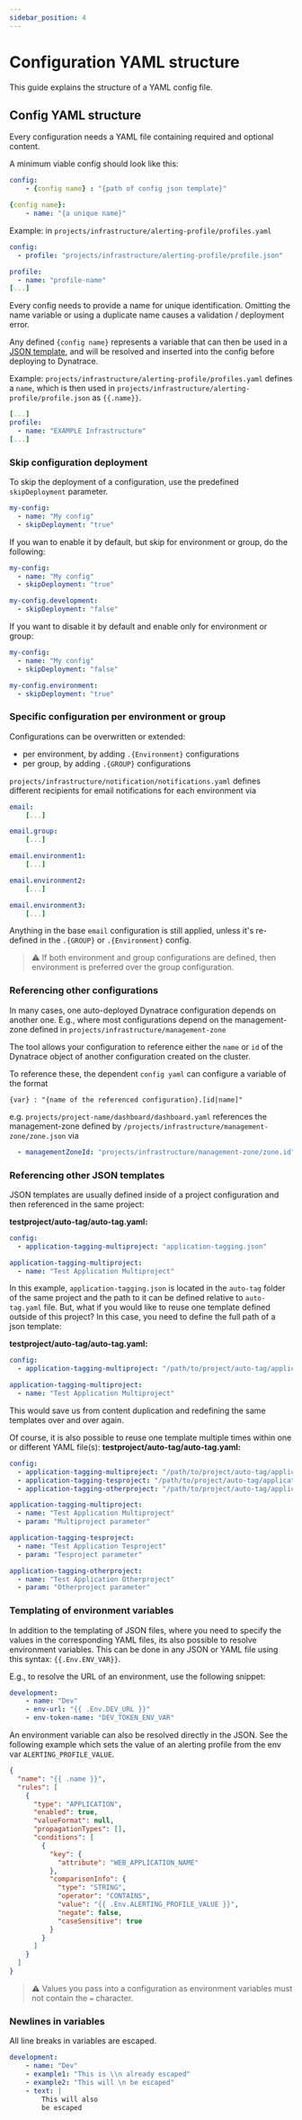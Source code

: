 ```yaml
---
sidebar_position: 4
---
```


# Configuration YAML structure

This guide explains the structure of a YAML config file. 

## Config YAML structure

Every configuration needs a YAML file containing required and optional content.

A minimum viable config should look like this:


```yaml
config:
    - {config name} : "{path of config json template}"

{config name}:
    - name: "{a unique name}"
```


Example: in `projects/infrastructure/alerting-profile/profiles.yaml`


```yaml
config:
  - profile: "projects/infrastructure/alerting-profile/profile.json"

profile:
  - name: "profile-name"
[...]
```


Every config needs to provide a name for unique identification. Omitting the name variable or using a duplicate name causes a validation / deployment error.

Any defined `{config name}` represents a variable that can then be used in a [JSON template](../configuration/configuration_structure#config-json-templates), and will be resolved and inserted into the config before deploying to Dynatrace.

Example: `projects/infrastructure/alerting-profile/profiles.yaml` defines a `name`, which is then used in `projects/infrastructure/alerting-profile/profile.json` as `{{.name}}`.


```yaml
[...]
profile:
  - name: "EXAMPLE Infrastructure"
[...]
```



### Skip configuration deployment

To skip the deployment of a configuration, use the predefined `skipDeployment` parameter.

```yaml
my-config:
  - name: "My config"
  - skipDeployment: "true"
```

If you wan to enable it by default, but skip for environment or group, do the following:

```yaml
my-config:
  - name: "My config"
  - skipDeployment: "true"

my-config.development:
  - skipDeployment: "false"
```

If you want to disable it by default and enable only for environment or group: 

```yaml
my-config:
  - name: "My config"
  - skipDeployment: "false"

my-config.environment:
  - skipDeployment: "true"
```


### Specific configuration per environment or group

Configurations can be overwritten or extended:

* per environment, by adding `.{Environment}` configurations
* per group, by adding `.{GROUP}` configurations

`projects/infrastructure/notification/notifications.yaml` defines different recipients for email notifications for each environment via


```yaml
email:
    [...]

email.group:
    [...]

email.environment1:
    [...]

email.environment2:
    [...]

email.environment3:
    [...]
```


Anything in the base `email` configuration is still applied, unless it's re-defined in the `.{GROUP}` or `.{Environment}` config.

> :warning: If both environment and group configurations are defined, then environment is preferred over the group configuration.


### Referencing other configurations

In many cases, one auto-deployed Dynatrace configuration depends on another one. E.g., where most configurations depend on the management-zone defined in `projects/infrastructure/management-zone`

The tool allows your configuration to reference either the `name` or `id` of the Dynatrace object of another configuration created on the cluster.

To reference these, the dependent `config yaml` can configure a variable of the format


```
{var} : "{name of the referenced configuration}.[id|name]"
```


e.g. `projects/project-name/dashboard/dashboard.yaml` references the management-zone defined by `/projects/infrastructure/management-zone/zone.json` via

```yaml
  - managementZoneId: "projects/infrastructure/management-zone/zone.id"
```


### Referencing other JSON templates
JSON templates are usually defined inside of a project configuration and then referenced in the same project:

**testproject/auto-tag/auto-tag.yaml:**

```yaml
config:
  - application-tagging-multiproject: "application-tagging.json"

application-tagging-multiproject:
  - name: "Test Application Multiproject"
```


In this example, `application-tagging.json` is located in the `auto-tag` folder of the same project and the path to it
can be defined relative to `auto-tag.yaml` file. But, what if you would like to reuse one template defined outside of this project?
In this case, you need to define the full path of a json template:

**testproject/auto-tag/auto-tag.yaml:**

```yaml
config:
  - application-tagging-multiproject: "/path/to/project/auto-tag/application-tagging.json"

application-tagging-multiproject:
  - name: "Test Application Multiproject"
```

This would save us from content duplication and redefining the same templates over and over again.

Of course, it is also possible to reuse one template multiple times within one or different YAML file(s):
**testproject/auto-tag/auto-tag.yaml:**

```yaml
config:
  - application-tagging-multiproject: "/path/to/project/auto-tag/application-tagging.json"
  - application-tagging-tesproject: "/path/to/project/auto-tag/application-tagging.json"
  - application-tagging-otherproject: "/path/to/project/auto-tag/application-tagging.json"

application-tagging-multiproject:
  - name: "Test Application Multiproject"
  - param: "Multiproject parameter"

application-tagging-tesproject:
  - name: "Test Application Tesproject"
  - param: "Tesproject parameter"

application-tagging-otherproject:
  - name: "Test Application Otherproject"
  - param: "Otherproject parameter"
```


### Templating of environment variables

In addition to the templating of JSON files, where you need to specify the values in the corresponding YAML files, its also possible to resolve
environment variables. This can be done in any JSON or YAML file using this syntax: `{{.Env.ENV_VAR}}`.

E.g., to resolve the URL of an environment, use the following snippet:


```yaml
development:
    - name: "Dev"
    - env-url: "{{ .Env.DEV_URL }}"
    - env-token-name: "DEV_TOKEN_ENV_VAR"
```


An environment variable can also be resolved directly in the JSON. See the following example which sets the value
of an alerting profile from the env var `ALERTING_PROFILE_VALUE`.


```json
{
  "name": "{{ .name }}",
  "rules": [
    {
      "type": "APPLICATION",
      "enabled": true,
      "valueFormat": null,
      "propagationTypes": [],
      "conditions": [
        {
          "key": {
            "attribute": "WEB_APPLICATION_NAME"
          },
          "comparisonInfo": {
            "type": "STRING",
            "operator": "CONTAINS",
            "value": "{{ .Env.ALERTING_PROFILE_VALUE }}",
            "negate": false,
            "caseSensitive": true
          }
        }
      ]
    }
  ]
}
```

> :warning: Values you pass into a configuration as environment variables must not contain the `=` character.

### Newlines in variables

All line breaks in variables are escaped.

```yaml
development:
    - name: "Dev"
    - example1: "This is \\n already escaped" 
    - example2: "This will \n be escaped"
    - text: |
        This will also
        be escaped
```
